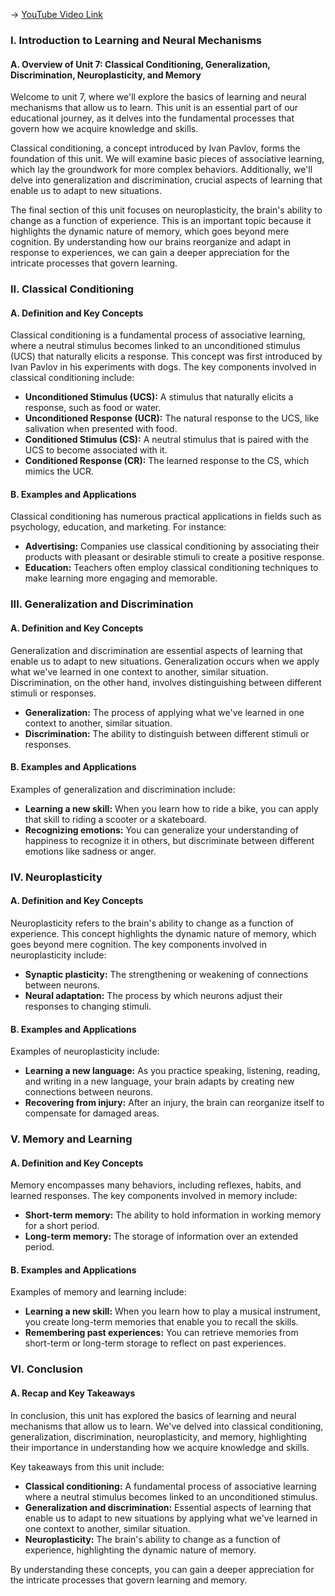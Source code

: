 -> [YouTube Video Link](https://www.youtube.com/watch?v=5kgAlPpf5sY&list=PLWoagukcejEzsUVWwxBZzRnxFtQydsFSQ&index=8&pp=iAQB)

### I. Introduction to Learning and Neural Mechanisms
#### A. Overview of Unit 7: Classical Conditioning, Generalization, Discrimination, Neuroplasticity, and Memory

Welcome to unit 7, where we'll explore the basics of learning and neural mechanisms that allow us to learn. This unit is an essential part of our educational journey, as it delves into the fundamental processes that govern how we acquire knowledge and skills.

Classical conditioning, a concept introduced by Ivan Pavlov, forms the foundation of this unit. We will examine basic pieces of associative learning, which lay the groundwork for more complex behaviors. Additionally, we'll delve into generalization and discrimination, crucial aspects of learning that enable us to adapt to new situations.

The final section of this unit focuses on neuroplasticity, the brain's ability to change as a function of experience. This is an important topic because it highlights the dynamic nature of memory, which goes beyond mere cognition. By understanding how our brains reorganize and adapt in response to experiences, we can gain a deeper appreciation for the intricate processes that govern learning.

### II. Classical Conditioning
#### A. Definition and Key Concepts

Classical conditioning is a fundamental process of associative learning, where a neutral stimulus becomes linked to an unconditioned stimulus (UCS) that naturally elicits a response. This concept was first introduced by Ivan Pavlov in his experiments with dogs. The key components involved in classical conditioning include:

*   **Unconditioned Stimulus (UCS):** A stimulus that naturally elicits a response, such as food or water.
*   **Unconditioned Response (UCR):** The natural response to the UCS, like salivation when presented with food.
*   **Conditioned Stimulus (CS):** A neutral stimulus that is paired with the UCS to become associated with it.
*   **Conditioned Response (CR):** The learned response to the CS, which mimics the UCR.

#### B. Examples and Applications

Classical conditioning has numerous practical applications in fields such as psychology, education, and marketing. For instance:

*   **Advertising:** Companies use classical conditioning by associating their products with pleasant or desirable stimuli to create a positive response.
*   **Education:** Teachers often employ classical conditioning techniques to make learning more engaging and memorable.

### III. Generalization and Discrimination
#### A. Definition and Key Concepts

Generalization and discrimination are essential aspects of learning that enable us to adapt to new situations. Generalization occurs when we apply what we've learned in one context to another, similar situation. Discrimination, on the other hand, involves distinguishing between different stimuli or responses.

*   **Generalization:** The process of applying what we've learned in one context to another, similar situation.
*   **Discrimination:** The ability to distinguish between different stimuli or responses.

#### B. Examples and Applications

Examples of generalization and discrimination include:

*   **Learning a new skill:** When you learn how to ride a bike, you can apply that skill to riding a scooter or a skateboard.
*   **Recognizing emotions:** You can generalize your understanding of happiness to recognize it in others, but discriminate between different emotions like sadness or anger.

### IV. Neuroplasticity
#### A. Definition and Key Concepts

Neuroplasticity refers to the brain's ability to change as a function of experience. This concept highlights the dynamic nature of memory, which goes beyond mere cognition. The key components involved in neuroplasticity include:

*   **Synaptic plasticity:** The strengthening or weakening of connections between neurons.
*   **Neural adaptation:** The process by which neurons adjust their responses to changing stimuli.

#### B. Examples and Applications

Examples of neuroplasticity include:

*   **Learning a new language:** As you practice speaking, listening, reading, and writing in a new language, your brain adapts by creating new connections between neurons.
*   **Recovering from injury:** After an injury, the brain can reorganize itself to compensate for damaged areas.

### V. Memory and Learning
#### A. Definition and Key Concepts

Memory encompasses many behaviors, including reflexes, habits, and learned responses. The key components involved in memory include:

*   **Short-term memory:** The ability to hold information in working memory for a short period.
*   **Long-term memory:** The storage of information over an extended period.

#### B. Examples and Applications

Examples of memory and learning include:

*   **Learning a new skill:** When you learn how to play a musical instrument, you create long-term memories that enable you to recall the skills.
*   **Remembering past experiences:** You can retrieve memories from short-term or long-term storage to reflect on past experiences.

### VI. Conclusion
#### A. Recap and Key Takeaways

In conclusion, this unit has explored the basics of learning and neural mechanisms that allow us to learn. We've delved into classical conditioning, generalization, discrimination, neuroplasticity, and memory, highlighting their importance in understanding how we acquire knowledge and skills.

Key takeaways from this unit include:

*   **Classical conditioning:** A fundamental process of associative learning where a neutral stimulus becomes linked to an unconditioned stimulus.
*   **Generalization and discrimination:** Essential aspects of learning that enable us to adapt to new situations by applying what we've learned in one context to another, similar situation.
*   **Neuroplasticity:** The brain's ability to change as a function of experience, highlighting the dynamic nature of memory.

By understanding these concepts, you can gain a deeper appreciation for the intricate processes that govern learning and memory.